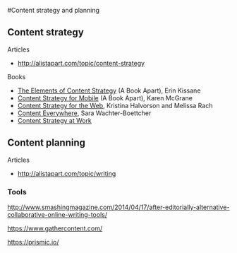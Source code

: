 #Content strategy and planning

## Content strategy

Articles

* http://alistapart.com/topic/content-strategy

Books

* [The Elements of Content Strategy](http://www.abookapart.com/products/the-elements-of-content-strategy/) (A Book Apart), Erin Kissane 
* [Content Strategy for Mobile](http://www.abookapart.com/products/content-strategy-for-mobile/) (A Book Apart), Karen McGrane
* [Content Strategy for the Web](http://contentstrategy.com/book.html), Kristina Halvorson and Melissa Rach
* [Content Everywhere](http://rosenfeldmedia.com/books/content-everywhere/), Sara Wachter-Boettcher
* [Content Strategy at Work](http://appropriateinc.com/book/)

## Content planning

Articles

* http://alistapart.com/topic/writing

### Tools

http://www.smashingmagazine.com/2014/04/17/after-editorially-alternative-collaborative-online-writing-tools/

https://www.gathercontent.com/

https://prismic.io/


